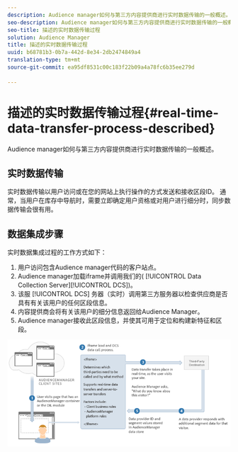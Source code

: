 ```yaml
---
description: Audience manager如何与第三方内容提供商进行实时数据传输的一般概述。
seo-description: Audience manager如何与第三方内容提供商进行实时数据传输的一般概述。
seo-title: 描述的实时数据传输过程
solution: Audience Manager
title: 描述的实时数据传输过程
uuid: b68781b3-0b7a-442d-8e34-2db2474849a4
translation-type: tm+mt
source-git-commit: ea95df8531c00c183f22b09a4a78fc6b35ee279d

---
```



# 描述的实时数据传输过程{#real-time-data-transfer-process-described}

Audience manager如何与第三方内容提供商进行实时数据传输的一般概述。

<!-- real-time-data-transfer-explained.xml -->

## 实时数据传输

实时数据传输以用户访问或在您的网站上执行操作的方式发送和接收区段ID。 通常，当用户在库存中导航时，需要立即确定用户资格或对用户进行细分时，同步数据传输会很有用。

## 数据集成步骤

实时数据集成过程的工作方式如下：

1. 用户访问包含Audience manager代码的客户站点。
1. Audience manager加载iframe并调用我们的( [!UICONTROL Data Collection Server][!UICONTROL DCS])。
1. 该服 [!UICONTROL DCS] 务器（实时）调用第三方服务器以检查供应商是否具有有关该用户的任何区段信息。
1. 内容提供商会将有关该用户的细分信息返回给Audience Manager。
1. Audience manager接收此区段信息，并使其可用于定位和构建新特征和区段。

![](assets/rt_reduce70.png)
